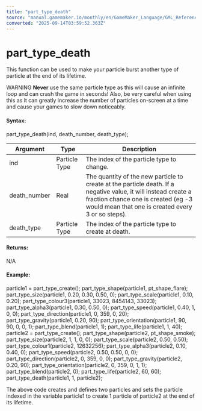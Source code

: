 ```yaml
---
title: "part_type_death"
source: "manual.gamemaker.io/monthly/en/GameMaker_Language/GML_Reference/Drawing/Particles/Particle_Types/part_type_death.htm"
converted: "2025-09-14T03:59:52.363Z"
---
```


# part\_type\_death

This function can be used to make your particle burst another type of particle at the end of its lifetime.

WARNING **Never** use the same particle type as this will cause an infinite loop and can crash the game in seconds! Also, be very careful when using this as it can greatly increase the number of particles on-screen at a time and cause your games to slow down noticeably.

#### Syntax:

part\_type\_death(ind, death\_number, death\_type);

| Argument | Type | Description |
| --- | --- | --- |
| ind | Particle Type | The index of the particle type to change. |
| death_number | Real | The quantity of the new particle to create at the particle death. If a negative value, it will instead create a fraction chance one is created (eg -3 would mean that one is created every 3 or so steps). |
| death_type | Particle Type | The index of the particle type to create at death. |

#### Returns:

N/A

#### Example:

particle1 = part\_type\_create();
part\_type\_shape(particle1, pt\_shape\_flare);
part\_type\_size(particle1, 0.20, 0.30, 0.50, 0);
part\_type\_scale(particle1, 0.10, 0.20);
part\_type\_colour3(particle1, 33023, 8454143, 33023);
part\_type\_alpha3(particle1, 0.30, 0.50, 0);
part\_type\_speed(particle1, 0.40, 1, 0, 0);
part\_type\_direction(particle1, 0, 359, 0, 20);
part\_type\_gravity(particle1, 0.20, 90);
part\_type\_orientation(particle1, 90, 90, 0, 0, 1);
part\_type\_blend(particle1, 1);
part\_type\_life(particle1, 1, 40);
particle2 = part\_type\_create();
part\_type\_shape(particle2, pt\_shape\_smoke);
part\_type\_size(particle2, 1, 1, 0, 0);
part\_type\_scale(particle2, 0.50, 0.50);
part\_type\_colour1(particle2, 12632256);
part\_type\_alpha3(particle2, 0.10, 0.40, 0);
part\_type\_speed(particle2, 0.50, 0.50, 0, 0);
part\_type\_direction(particle2, 0, 359, 0, 0);
part\_type\_gravity(particle2, 0.20, 90);
part\_type\_orientation(particle2, 0, 359, 0, 1, 1);
part\_type\_blend(particle2, 0);
part\_type\_life(particle2, 60, 60);
part\_type\_death(particle1, 1, particle2);

The above code creates and defines two particles and sets the particle indexed in the variable particle1 to create 1 particle of particle2 at the end of its lifetime.